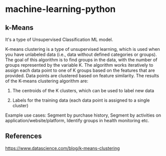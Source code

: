 # machine-learning-python

## k-Means

It's a type of Unsupervised Classification ML model.

K-means clustering is a type of unsupervised learning, which is used when you have unlabeled data (i.e., data without defined categories or groups). The goal of this algorithm is to find groups in the data, with the number of groups represented by the variable K. The algorithm works iteratively to assign each data point to one of K groups based on the features that are provided. Data points are clustered based on feature similarity. The results of the K-means clustering algorithm are:

1. The centroids of the K clusters, which can be used to label new data

2. Labels for the training data (each data point is assigned to a single cluster)

Example use cases: Segment by purchase history, Segment by activities on application/website/platform, Identify groups in health monitoring etc.

## References
https://www.datascience.com/blog/k-means-clustering

